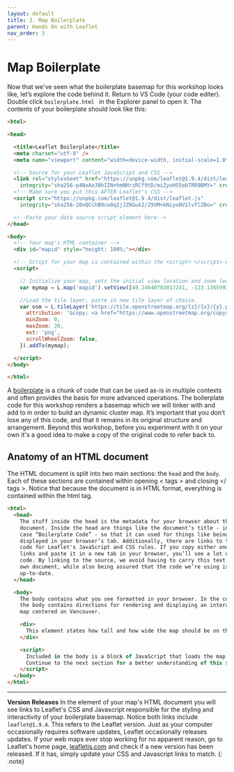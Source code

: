 ```yaml
---
layout: default
title: 3. Map Boilerplate 
parent: Hands On with Leaflet
nav_order: 3
---
```


# Map Boilerplate
Now that we've seen what the boilerplate basemap for this workshop looks like, let’s explore the code behind it. Return to VS Code (your code editer). Double click `boilerplate.html ` in the Explorer panel to open it. The contents of your boilerplate should look like this: 


```html
<html>

<head>

  <title>Leaflet Boilerplate</title>
  <meta charset="utf-8" />
  <meta name="viewport" content="width=device-width, initial-scale=1.0">

  <!-- Source for your Leaflet JavaScript and CSS -->
  <link rel="stylesheet" href="https://unpkg.com/leaflet@1.9.4/dist/leaflet.css"
    integrity="sha256-p4NxAoJBhIIN+hmNHrzRCf9tD/miZyoHS5obTRR9BMY=" crossorigin="" />
  <!-- Make sure you put this AFTER Leaflet's CSS -->
  <script src="https://unpkg.com/leaflet@1.9.4/dist/leaflet.js"
    integrity="sha256-20nQCchB9co0qIjJZRGuk2/Z9VM+kNiyxNV1lvTlZBo=" crossorigin=""></script>

  <!--Paste your data source script element here-->
</head>

<body>
  <!-- Your map's HTML container -->
  <div id="mapid" style="height: 100%;"></div>

  <!-- Script for your map is contained within the <script> </script> element -->
  <script>

    // Initialize your map, sets the initial view location and zoom level
    var mymap = L.map('mapid').setView([49.24640783017241, -123.13659936091362], 10);

    //Load the tile layer, paste in new tile layer of choice.
    var osm = L.tileLayer('https://tile.openstreetmap.org/{z}/{x}/{y}.png', {
      attribution: '&copy; <a href="https://www.openstreetmap.org/copyright">OpenStreetMap</a> contributors',
      minZoom: 0,
      maxZoom: 20,
      ext: 'png',
      scrollWheelZoom: false,
    }).addTo(mymap);

  </script>
</body>

</html>

```

A [boilerplate](https://www.freecodecamp.org/news/whats-boilerplate-and-why-do-we-use-it-let-s-check-out-the-coding-style-guide-ac2b6c814ee7/) is a chunk of code that can be used as-is in multiple contexts and often provides the basis for more advanced operations. The boilerplate code for this workshop renders a basemap which we will tinker with and add to in order to build an dynamic cluster map. It’s important that you don’t lose any of this code, and that it remains in its original structure and arrangement. Beyond this workshop, before you experiment with it on your own it's a good idea to make a copy of the original code to refer back to.

## Anatomy of an HTML document 
The HTML document is split into two main sections: the <code>head</code> and the <code>body</code>. Each of these sections are contained within opening < tags > and closing </ tags >. Notice that because the document is in HTML format, everything is contained within the html tag.

```html
<html>
  <head>
    The stuff inside the head is the metadata for your browser about the
    document. Inside the head are things like the document’s title - in this
    case “Boilerplate Code” - so that it can used for things like being
    displayed in your browser’s tab. Additionally, there are links to the source
    code for Leaflet's JavaScript and CSS rules. If you copy either one of those
    links and paste it in a new tab in your browser, you’ll see a lot of raw
    code. By linking to the source, we avoid having to carry this text into our
    own document, while also being assured that the code we’re using is
    up-to-date.
  </head>

  <body>
    The body contains what you see formatted in your browser. In the code above,
    the body contains directions for rendering and displaying an interactive
    map centered on Vancouver.

    <div>
      This element states how tall and how wide the map should be on the screen.
    </div>

    <script>
      Included in the body is a block of JavaScript that loads the map on the screen.
      Continue to the next section for a better understanding of this script...
    </script>
  </body>
</html>
```


---

 **Version Releases** 
 In the <head> element of your map's HTML document you will see links to Leaflet's CSS and Javascript responsible for the styling and interactivity of your boilerplate basemap. Notice both links include `leaflet@1.9.4`. This refers to the Leaflet version. Just as your computer occasionally requires software updates, Leaflet occasionally releases updates. If your web maps ever stop working for no apparent reason, go to Leaflet's home page, [leafletjs.com](https://leafletjs.com/) and check if a new version has been released. If it has, simply update your CSS and Javascript links to match. 
{: .note}    

